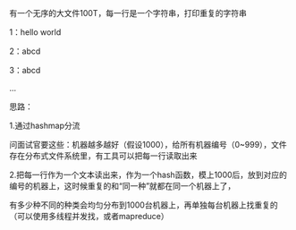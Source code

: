 有一个无序的大文件100T，每一行是一个字符串，打印重复的字符串

1：hello world

2：abcd

3：abcd

...

思路：

1.通过hashmap分流

问面试官要这些：机器越多越好（假设1000），给所有机器编号（0~999），文件存在分布式文件系统里，有工具可以把每一行读取出来

2.把每一行作为一个文本读出来，作为一个hash函数，模上1000后，放到对应的编号的机器上，这时候重复的和“同一种”就都在同一个机器上了，

有多少种不同的种类会均匀分布到1000台机器上，再单独每台机器上找重复的（可以使用多线程并发找，或者mapreduce）

